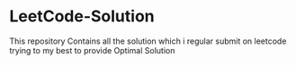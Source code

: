 # LeetCode-Solution
This repository Contains all the solution which i regular submit on leetcode trying to my best to provide Optimal Solution
